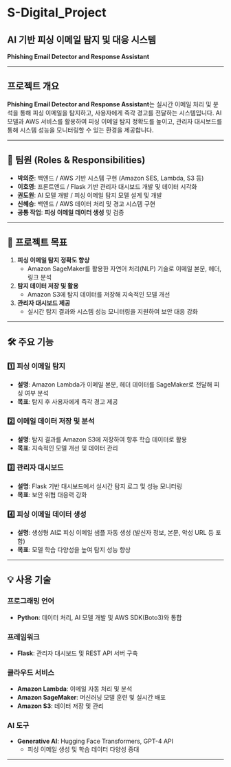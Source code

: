 # S-Digital_Project
## AI 기반 피싱 이메일 탐지 및 대응 시스템  
**Phishing Email Detector and Response Assistant**

---

## **프로젝트 개요**

**Phishing Email Detector and Response Assistant**는 실시간 이메일 처리 및 분석을 통해 피싱 이메일을 탐지하고, 사용자에게 즉각 경고를 전달하는 시스템입니다. AI 모델과 AWS 서비스를 활용하여 피싱 이메일 탐지 정확도를 높이고, 관리자 대시보드를 통해 시스템 성능을 모니터링할 수 있는 환경을 제공합니다.

---

## 📌 **팀원 (Roles & Responsibilities)**

- **박의준**: 백엔드 / AWS 기반 시스템 구현 (Amazon SES, Lambda, S3 등)
- **이호영**: 프론트엔드 / Flask 기반 관리자 대시보드 개발 및 데이터 시각화
- **권도원**: AI 모델 개발 / 피싱 이메일 탐지 모델 설계 및 개발
- **신혜승**: 백엔드 / AWS 데이터 처리 및 경고 시스템 구현
- **공통 작업**: **피싱 이메일 데이터 생성** 및 검증

---

## 🎯 **프로젝트 목표**

1. **피싱 이메일 탐지 정확도 향상**
   - Amazon SageMaker를 활용한 자연어 처리(NLP) 기술로 이메일 본문, 헤더, 링크 분석
2. **탐지 데이터 저장 및 활용**
   - Amazon S3에 탐지 데이터를 저장해 지속적인 모델 개선
3. **관리자 대시보드 제공**
   - 실시간 탐지 결과와 시스템 성능 모니터링을 지원하여 보안 대응 강화

---

## 🛠 **주요 기능**

### 1️⃣ 피싱 이메일 탐지
- **설명**: Amazon Lambda가 이메일 본문, 헤더 데이터를 SageMaker로 전달해 피싱 여부 분석
- **목표**: 탐지 후 사용자에게 즉각 경고 제공

### 2️⃣ 이메일 데이터 저장 및 분석
- **설명**: 탐지 결과를 Amazon S3에 저장하여 향후 학습 데이터로 활용
- **목표**: 지속적인 모델 개선 및 데이터 관리

### 3️⃣ 관리자 대시보드
- **설명**: Flask 기반 대시보드에서 실시간 탐지 로그 및 성능 모니터링
- **목표**: 보안 위협 대응력 강화

### 4️⃣ 피싱 이메일 데이터 생성
- **설명**: 생성형 AI로 피싱 이메일 샘플 자동 생성 (발신자 정보, 본문, 악성 URL 등 포함)
- **목표**: 모델 학습 다양성을 높여 탐지 성능 향상

---

## 💡 **사용 기술**

### **프로그래밍 언어**
- **Python**: 데이터 처리, AI 모델 개발 및 AWS SDK(Boto3)와 통합

### **프레임워크**
- **Flask**: 관리자 대시보드 및 REST API 서버 구축

### **클라우드 서비스**
- **Amazon Lambda**: 이메일 자동 처리 및 분석
- **Amazon SageMaker**: 머신러닝 모델 훈련 및 실시간 배포
- **Amazon S3**: 데이터 저장 및 관리

### **AI 도구**
- **Generative AI**: Hugging Face Transformers, GPT-4 API
  - 피싱 이메일 생성 및 학습 데이터 다양성 증대

---